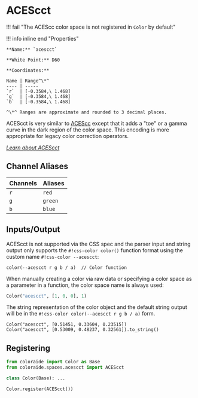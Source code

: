 # ACEScct

!!! fail "The ACEScc color space is not registered in `Color` by default"

<div class="info-container" markdown>
!!! info inline end "Properties"

    **Name:** `acescct`

    **White Point:** D60

    **Coordinates:**

    Name | Range^\*^
    ---- | -----
    `r`  | [-0.3584,\ 1.468]
    `g`  | [-0.3584,\ 1.468]
    `b`  | [-0.3584,\ 1.468]

    ^\*^ Ranges are approximate and rounded to 3 decimal places.

ACEScct is very similar to [ACEScc](./acescc.md) except that it adds a "toe" or a gamma curve in the dark region of the
color space. This encoding is more appropriate for legacy color correction operators.

_[Learn about ACEScct](https://docs.acescentral.com/specifications/acescct/)_

</div>

## Channel Aliases

Channels | Aliases
-------- | -------
`r`      | `red`
`g`      | `green`
`b`      | `blue`

## Inputs/Output

ACEScct is not supported via the CSS spec and the parser input and string output only supports the
`#!css-color color()` function format using the custom name `#!css-color --acescct`:

```css-color
color(--acescct r g b / a)  // Color function
```

When manually creating a color via raw data or specifying a color space as a parameter in a function, the color
space name is always used:

```py
Color("acescct", [1, 0, 0], 1)
```

The string representation of the color object and the default string output will be in the
`#!css-color color(--acescct r g b / a)` form.

```playground
Color("acescct", [0.51451, 0.33604, 0.23515])
Color("acescct", [0.53009, 0.48237, 0.32561]).to_string()
```

## Registering

```py
from coloraide import Color as Base
from coloraide.spaces.acescct import ACEScct

class Color(Base): ...

Color.register(ACEScct())
```
